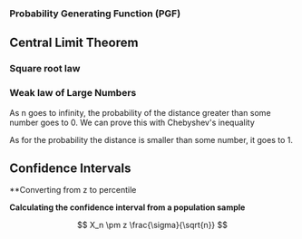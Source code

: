 
### Probability Generating Function (PGF)


## Central Limit Theorem

### Square root law

### Weak law of Large Numbers

As n goes to infinity, the probability of the distance greater than some number goes to 0. We can prove this with Chebyshev's inequality

As for the probability the distance is smaller than some number, it goes to 1.


## Confidence Intervals

**Converting from z to percentile

**Calculating the confidence interval from a population sample**

$$
X_n \pm z \frac{\sigma}{\sqrt{n}}
$$